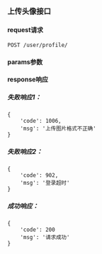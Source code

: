 
### 上传头像接口

#### request请求

    POST /user/profile/

#### params参数

#### response响应

##### 失败响应1：

    {
        'code': 1006,
        'msg': '上传图片格式不正确'
    }

##### 失败响应2：

    {
        'code': 902,
        'msg': '登录超时'
    }

##### 成功响应：

    {
        'code': 200
        'msg': '请求成功'
    }